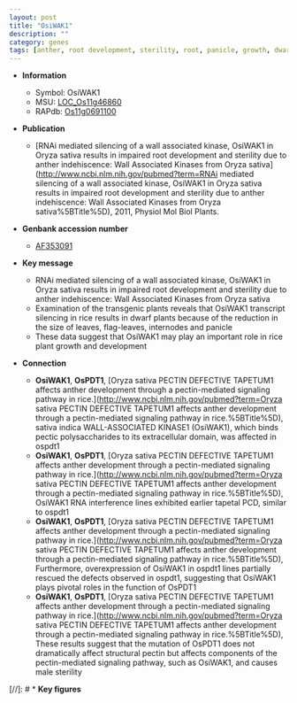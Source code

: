 ```yaml
---
layout: post
title: "OsiWAK1"
description: ""
category: genes
tags: [anther, root development, sterility, root, panicle, growth, dwarf]
---
```


* **Information**  
    + Symbol: OsiWAK1  
    + MSU: [LOC_Os11g46860](http://rice.uga.edu/cgi-bin/ORF_infopage.cgi?orf=LOC_Os11g46860)  
    + RAPdb: [Os11g0691100](http://rapdb.dna.affrc.go.jp/viewer/gbrowse_details/irgsp1?name=Os11g0691100)  

* **Publication**  
    + [RNAi mediated silencing of a wall associated kinase, OsiWAK1 in Oryza sativa results in impaired root development and sterility due to anther indehiscence: Wall Associated Kinases from Oryza sativa](http://www.ncbi.nlm.nih.gov/pubmed?term=RNAi mediated silencing of a wall associated kinase, OsiWAK1 in Oryza sativa results in impaired root development and sterility due to anther indehiscence: Wall Associated Kinases from Oryza sativa%5BTitle%5D), 2011, Physiol Mol Biol Plants.

* **Genbank accession number**  
    + [AF353091](http://www.ncbi.nlm.nih.gov/nuccore/AF353091)

* **Key message**  
    + RNAi mediated silencing of a wall associated kinase, OsiWAK1 in Oryza sativa results in impaired root development and sterility due to anther indehiscence: Wall Associated Kinases from Oryza sativa
    + Examination of the transgenic plants reveals that OsiWAK1 transcript silencing in rice results in dwarf plants because of the reduction in the size of leaves, flag-leaves, internodes and panicle
    + These data suggest that OsiWAK1 may play an important role in rice plant growth and development

* **Connection**  
    + __OsiWAK1__, __OsPDT1__, [Oryza sativa PECTIN DEFECTIVE TAPETUM1 affects anther development through a pectin-mediated signaling pathway in rice.](http://www.ncbi.nlm.nih.gov/pubmed?term=Oryza sativa PECTIN DEFECTIVE TAPETUM1 affects anther development through a pectin-mediated signaling pathway in rice.%5BTitle%5D),  sativa indica WALL-ASSOCIATED KINASE1 (OsiWAK1), which binds pectic polysaccharides to its extracellular domain, was affected in ospdt1
    + __OsiWAK1__, __OsPDT1__, [Oryza sativa PECTIN DEFECTIVE TAPETUM1 affects anther development through a pectin-mediated signaling pathway in rice.](http://www.ncbi.nlm.nih.gov/pubmed?term=Oryza sativa PECTIN DEFECTIVE TAPETUM1 affects anther development through a pectin-mediated signaling pathway in rice.%5BTitle%5D),  OsiWAK1 RNA interference lines exhibited earlier tapetal PCD, similar to ospdt1
    + __OsiWAK1__, __OsPDT1__, [Oryza sativa PECTIN DEFECTIVE TAPETUM1 affects anther development through a pectin-mediated signaling pathway in rice.](http://www.ncbi.nlm.nih.gov/pubmed?term=Oryza sativa PECTIN DEFECTIVE TAPETUM1 affects anther development through a pectin-mediated signaling pathway in rice.%5BTitle%5D),  Furthermore, overexpression of OsiWAK1 in ospdt1 lines partially rescued the defects observed in ospdt1, suggesting that OsiWAK1 plays pivotal roles in the function of OsPDT1
    + __OsiWAK1__, __OsPDT1__, [Oryza sativa PECTIN DEFECTIVE TAPETUM1 affects anther development through a pectin-mediated signaling pathway in rice.](http://www.ncbi.nlm.nih.gov/pubmed?term=Oryza sativa PECTIN DEFECTIVE TAPETUM1 affects anther development through a pectin-mediated signaling pathway in rice.%5BTitle%5D),  These results suggest that the mutation of OsPDT1 does not dramatically affect structural pectin but affects components of the pectin-mediated signaling pathway, such as OsiWAK1, and causes male sterility

[//]: # * **Key figures**  


